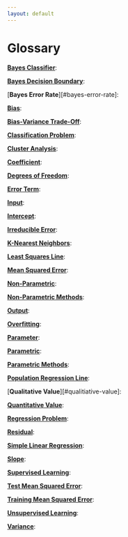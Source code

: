 ```yaml
---
layout: default
---
```


# Glossary

<a id="bayes-classifier"></a>
[**Bayes Classifier**][#bayes-classifier]:

<a id="bayes-decision-boundary"></a>
[**Bayes Decision Boundary**][#bayes-decision-boundary]:

<a id="bayes-error-rate"></a>
[**Bayes Error Rate**][#bayes-error-rate]:

<a id="bias"></a>
[**Bias**][#bias]:

<a id="bias-variance-trade-off"></a>
[**Bias-Variance Trade-Off**][#bias-variance-trade-off]:

<a id="classification-problem"></a>
[**Classification Problem**][#classification-problem]:

<a id="cluster-analysis"></a>
[**Cluster Analysis**][#cluster-analysis]:

<a id="coefficient"></a>
[**Coefficient**][#coefficient]:

<a id="degrees-of-freedom"></a>
[**Degrees of Freedom**][#degrees-of-freedom]:

<a id="error-term"></a>
[**Error Term**][#error-term]:

<a id="input"></a>
[**Input**][#input]:

<a id="intercept"></a>
[**Intercept**][#intercept]:

<a id="irreducible-error"></a>
[**Irreducible Error**][#irreducible-error]:

<a id="k-nearest-neighbors"></a>
[**K-Nearest Neighbors**][#k-nearest-neighbors]:

<a id="least-squares-line"></a>
[**Least Squares Line**][#least-squares-line]:

<a id="mean-square-error"></a>
[**Mean Squared Error**][#mean-squared-error]:

<a id="non-parametric"></a>
[**Non-Parametric**][#non-parametric]:

<a id="non-parametric-methods"></a>
[**Non-Parametric Methods**][#non-parametric-methods]:

<a id="output"></a>
[**Output**][#output]:

<a id="overfitting"></a>
[**Overfitting**][#overfitting]:

<a id="parameter"></a>
[**Parameter**][#parameter]:

<a id="parametric"></a>
[**Parametric**][#parametric]:

<a id="parametric-methods"></a>
[**Parametric Methods**][#parametric-methods]:

<a id="population-regression-line"></a>
[**Population Regression Line**][#population-regression-line]:

<a id="qualitative-value"></a>
[**Qualitative Value**][#qualitiative-value]:

<a id="quantitative-value"></a>
[**Quantitative Value**][#quantitative-value]:

<a id="regression-problem"></a>
[**Regression Problem**][#regression-problem]:

<a id="residual"></a>
[**Residual**][#residual]:

<a id="simple-linear-regression"></a>
[**Simple Linear Regression**][#simple-linear-regression]:

<a id="slope"></a>
[**Slope**][#slope]:

<a id="supervised-learning"></a>
[**Supervised Learning**][#supervised-learning]:

<a id="test-mean-squared-error"></a>
[**Test Mean Squared Error**][#test-mean-squared-error]:

<a id="training-mean-squared-error"></a>
[**Training Mean Squared Error**][#training-mean-squared-error]:

<a id="unsupervised-learning"></a>
[**Unsupervised Learning**][#unsupervised-learning]:

<a id="variance"></a>
[**Variance**][#variance]:

[#bayes-classifier]: #bayes-classifier "Bayes Classifier"
[#bayes-decision-boundary]: #bayes-decision-boundary "Bayes Decision Boundary"
[#bias]: #bias "Bias"
[#bias-variance-trade-off]: #bias-variance-trade-off "Bias-Variance Trade-Off"
[#classification-problem]: #classification-problem "Classification Problem"
[#cluster-analysis]: #cluster-analysis "Cluster Analysis"
[#coefficient]: #coefficient "Coefficient"
[#degrees-of-freedom]: #degrees-of-freedom "Degrees of Freedom"
[#error-term]: #error-term "Error Term"
[#input]: #input "Input"
[#intercept]: #intercept "Intercept"
[#irreducible-error]: #irreducible-error "Irreducible Error"
[#k-nearest-neighbors]: #k-nearest-neighbors "K-Nearest Neighbors"
[#least-squares-line]: #least-squares-line "Least Squares Line"
[#mean-squared-error]: #mean-squared-error "Mean Squared Error"
[#non-parametric]: #non-parametric "Non-Parametric"
[#non-parametric-methods]: #non-parametric-methods "Non-Parametric Methods"
[#output]: #output "Output"
[#overfitting]: #overfitting "Overfitting"
[#parameter]: #parameter "Parameter"
[#parametric]: #parametric "Parametric"
[#parametric-methods]: #parametric-methods "Parametric Methods"
[#population-regression-line]: #population-regression-line "Population Regression Line"
[#qualitative-value]: #qualitative-value "Qualitative Value"
[#quantitative-value]: #quantitative-value "Quantitative Value"
[#regression-problem]: #regression-problem "Regression Problem"
[#residual]: #residual "Residual"
[#simple-linear-regression]: #simple-linear-regression "Simple Linear Regression"
[#slope]: #slope "Slope"
[#supervised-learning]: #supervised-learning "Supervised Learning"
[#test-mean-squared-error]: #test-mean-squared-error "Test Mean Squared Error"
[#training-mean-squared-error]: #training-mean-squared-error "Training Mean Squared Error"
[#unsupervised-learning]: #unsupervised-learning "Unsupervised Learning"
[#variance]: #variance "Variance"
